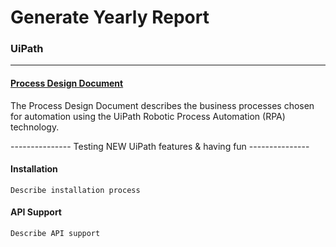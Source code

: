 # Generate Yearly Report

### UiPath

------

#### [Process Design Document](https://github.com/petrenkosv/uipath-generate-yearly-report/blob/master/%5BPDD%5D%20Generate%20Yearly%20Report.pdf)

The Process Design Document describes the business processes chosen for automation using the UiPath Robotic Process Automation (RPA) technology.

--------------- Testing NEW UiPath features & having fun ---------------

#### Installation

`Describe installation process`

#### API Support

`Describe API support`
